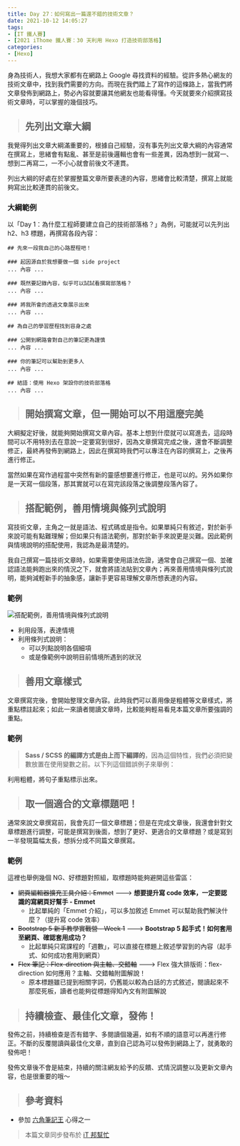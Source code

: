 ```yaml
---
title: Day 27：如何寫出一篇還不錯的技術文章？
date: 2021-10-12 14:05:27
tags:
- [IT 鐵人賽]
- [2021 iThome 鐵人賽：30 天利用 Hexo 打造技術部落格]
categories:
- [Hexo]
---
```


身為技術人，我想大家都有在網路上 Google 尋找資料的經驗。從許多熱心網友的技術文章中，找到我們需要的方向。而現在我們踏上了寫作的這條路上，當我們將文章發佈到網路上，勢必內容就要讓其他網友也能看得懂。今天就要來介紹撰寫技術文章時，可以掌握的幾個技巧。

<!-- more -->

> ## 先列出文章大綱

我覺得列出文章大綱滿重要的，根據自己經驗，沒有事先列出文章大綱的內容通常在撰寫上，思緒會有點亂、甚至是前後邏輯也會有一些差異，因為想到一就寫一、想到二再寫二，一不小心就會前後文不連貫。

列出大綱的好處在於掌握整篇文章所要表達的內容，思緒會比較清楚，撰寫上就能夠寫出比較連貫的前後文。

### 大綱範例

以「Day 1：為什麼工程師要建立自己的技術部落格？」為例，可能就可以先列出 h2、h3 標題，再撰寫各段內容：

```
## 先來一段我自己的心路歷程吧！

### 起因源自於我想要做一個 side project
... 內容 ...

### 既然要記錄內容，似乎可以試試看撰寫部落格？
... 內容 ...

### 將我所會的透過文章展示出來
... 內容 ...

## 為自己的學習歷程找到容身之處

### 公開到網路會對自己的筆記更為謹慎
... 內容 ...

### 你的筆記可以幫助到更多人
... 內容 ...

## 結語：使用 Hexo 架設你的技術部落格
... 內容 ...
```

> ## 開始撰寫文章，但一開始可以不用這麼完美

大綱擬定好後，就能夠開始撰寫文章內容。基本上想到什麼就可以寫進去，這段時間可以不用特別去在意說一定要寫到很好，因為文章撰寫完成之後，還會不斷調整修正，最終再發佈到網路上，因此在撰寫時我們可以專注在內容的撰寫上，之後再進行修正。

當然如果在寫作過程當中突然有新的靈感想要進行修正，也是可以的。另外如果你是一天寫一個段落，那其實就可以在寫完該段落之後調整段落內容了。

> ## 搭配範例，善用情境與條列式說明

寫技術文章，主角之一就是語法、程式碼或是指令。如果單純只有敘述，對於新手來說可能有點難理解；但如果只有語法範例，那對於新手來說更是災難。因此範例與情境說明的搭配使用，我認為是最清楚的。

我自己撰寫一篇技術文章時，如果需要使用語法佐證，通常會自己撰寫一個、並確認語法能夠跑出來的情況之下，就會將語法貼到文章內；再來善用情境與條列式說明，能夠減輕新手的抽象感，讓新手更容易理解文章所想表達的內容。

### 範例

![搭配範例，善用情境與條列式說明](https://i.imgur.com/gtQFfWa.png)

* 利用段落，表達情境
* 利用條列式說明：
    * 可以列點說明各個細項
    * 或是像範例中說明目前情境所遇到的狀況

> ## 善用文章樣式

文章撰寫完後，會開始整理文章內容。此時我們可以善用像是粗體等文章樣式，將重點標註起來；如此一來讀者閱讀文章時，比較能夠輕易看見本篇文章所要強調的重點。

### 範例

>**Sass / SCSS 的編譯方式是由上而下編譯的**，因為這個特性，我們必須把變數放置在使用變數之前。以下列這個錯誤例子來舉例：

利用粗體，將句子重點標示出來。

> ## 取一個適合的文章標題吧！

通常來說文章撰寫前，我會先訂一個文章標題；但是在完成文章後，我還會針對文章標題進行調整，可能是撰寫到後面，想到了更好、更適合的文章標題？或是寫到一半發現篇幅太長，想拆分成不同篇文章撰寫。

### 範例

這裡也舉例幾個 NG、好標題對照組，取標題時能夠避開這些雷區：

* ~~網頁編輯器擴充工具介紹：Emmet~~ ---> **想要提升寫 code 效率，一定要認識的寫網頁好幫手 - Emmet**
    * 比起單純的「Emmet 介紹」，可以多加敘述 Emmet 可以幫助我們解決什麼？（提升寫 code 效率）
* ~~Bootstrap 5 新手教學實戰營 - Week 1~~ ---> **Bootstrap 5 起手式！如何套用至網頁、確認套用成功？**
    * 比起單純只寫課程的「週數」，可以直接在標題上敘述學習到的內容（起手式、如何成功套用到網頁）
* ~~Flex 筆記：Flex-direction 與主軸、交錯軸~~ ---> Flex 強大排版術：flex-direction 如何應用？主軸、交錯軸附圖解說！
    * 原本標題雖已提到相關字詞，仍舊能以較為白話的方式敘述，閱讀起來不那麼死板，讀者也能夠從標題得知內文有附圖解說

> ## 持續檢查、最佳化文章，發佈！

發佈之前，持續檢查是否有錯字、多閱讀個幾遍，如有不順的語意可以再進行修正。不斷的反覆閱讀與最佳化文章，直到自己認為可以發佈到網路上了，就勇敢的發佈吧！

發佈文章後不會是結束，持續的關注網友給予的反饋、式情況調整以及更新文章內容，也是很重要的哦～

> ## 參考資料

* 參加 [六角筆記王](https://hackmd.io/@o9ZLEqeZQ8e7u_JXSPfjsQ/Sk95CsMAu/https%3A%2F%2Fhackmd.io%2FFJZ7s0OHRv-kClQg_sLEPQ%3Fview) 心得之一

> 本篇文章同步發布於 [iT 邦幫忙](https://ithelp.ithome.com.tw/articles/10280839)